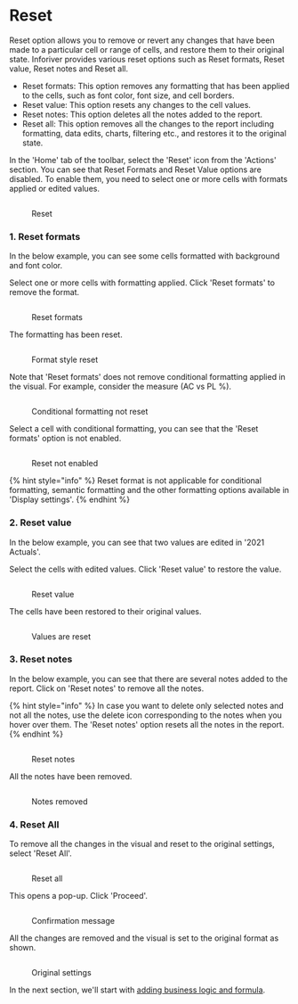 # Reset

Reset option allows you to remove or revert any changes that have been made to a particular cell or range of cells, and restore them to their original state. Inforiver provides various reset options such as Reset formats, Reset value, Reset notes and Reset all.&#x20;

* Reset formats: This option removes any formatting that has been applied to the cells, such as font color, font size, and cell borders.
* Reset value: This option resets any changes to the cell values.
* Reset notes: This option deletes all the notes added to the report.
* Reset all: This option removes all the changes to the report including formatting, data edits, charts, filtering etc., and restores it to the original state.

In the 'Home' tab of the toolbar, select the 'Reset' icon from the 'Actions' section. You can see that Reset Formats and Reset Value options are disabled. To enable them, you need to select one or more cells with formats applied or edited values.

<figure><img src="../../.gitbook/assets/Reset.png" alt=""><figcaption><p>Reset</p></figcaption></figure>

### **1. Reset formats**

In the below example, you can see some cells formatted with background and font color.&#x20;

Select one or more cells with formatting applied. Click 'Reset formats' to remove the format.&#x20;

<figure><img src="../../.gitbook/assets/Reset format1.png" alt=""><figcaption><p>Reset formats</p></figcaption></figure>

The formatting has been reset.

<figure><img src="../../.gitbook/assets/Format removed1.png" alt=""><figcaption><p>Format style reset</p></figcaption></figure>

Note that 'Reset formats' does not remove conditional formatting applied in the visual. For example, consider the measure (AC vs PL %).

<figure><img src="../../.gitbook/assets/CF.png" alt=""><figcaption><p>Conditional formatting not reset</p></figcaption></figure>

Select a cell with conditional formatting, you can see that the 'Reset formats' option is not enabled.

<figure><img src="../../.gitbook/assets/Reset not enabled.png" alt=""><figcaption><p>Reset not enabled</p></figcaption></figure>

{% hint style="info" %}
Reset format is not applicable for conditional formatting, semantic formatting and the other formatting options available in 'Display settings'.
{% endhint %}

### **2. Reset value**

In the below example, you can see that two values are edited in '2021 Actuals'.

Select the cells with edited values. Click 'Reset value' to restore the value.

<figure><img src="../../.gitbook/assets/Reset value.png" alt=""><figcaption><p>Reset value</p></figcaption></figure>

The cells have been restored to their original values.

<figure><img src="../../.gitbook/assets/Values has been reset.png" alt=""><figcaption><p>Values are reset</p></figcaption></figure>

### 3. Reset notes

In the below example, you can see that there are several notes added to the report. Click on 'Reset notes' to remove all the notes.

{% hint style="info" %}
In case you want to delete only selected notes and not all the notes, use the delete icon corresponding to the notes when you hover over them. The 'Reset notes' option resets all the notes in the report.
{% endhint %}

<figure><img src="../../.gitbook/assets/3.9 Reset.png" alt=""><figcaption><p>Reset notes</p></figcaption></figure>

All the notes have been removed.

<figure><img src="../../.gitbook/assets/Notes clear.png" alt=""><figcaption><p>Notes removed</p></figcaption></figure>

### 4. Reset All

To remove all the changes in the visual and reset to the original settings, select 'Reset All'.

<figure><img src="../../.gitbook/assets/Reset all.png" alt=""><figcaption><p>Reset all</p></figcaption></figure>

This opens a pop-up. Click 'Proceed'.

<figure><img src="../../.gitbook/assets/Confirmation.png" alt=""><figcaption><p>Confirmation message</p></figcaption></figure>

All the changes are removed and the visual is set to the original format as shown.

<figure><img src="../../.gitbook/assets/Original.png" alt=""><figcaption><p>Original settings</p></figcaption></figure>

In the next section, we'll start with [adding business logic and formula](../4.-adding-business-logic-and-formulae/).
